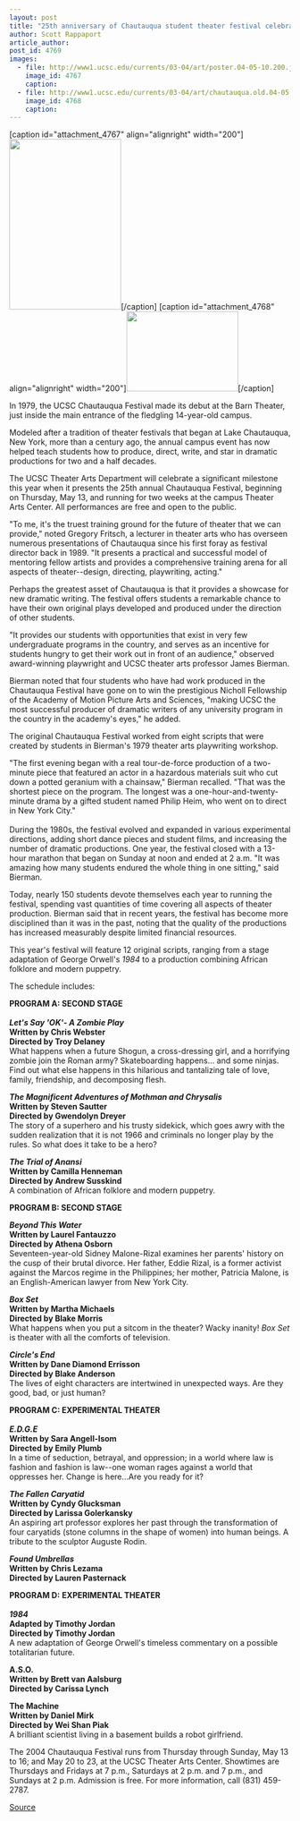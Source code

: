 ```yaml
---
layout: post
title: "25th anniversary of Chautauqua student theater festival celebrated"
author: Scott Rappaport
article_author: 
post_id: 4769
images:
  - file: http://www1.ucsc.edu/currents/03-04/art/poster.04-05-10.200.jpg
    image_id: 4767
    caption: 
  - file: http://www1.ucsc.edu/currents/03-04/art/chautauqua.old.04-05.10.200.jpg
    image_id: 4768
    caption: 
---
```


[caption id="attachment_4767" align="alignright" width="200"]<a href="http://dev-ucsc-news.pantheonsite.io/wp-content/uploads/2004/05/poster.04-05-10.200.jpg"><img class="size-full wp-image-4767" src="http://dev-ucsc-news.pantheonsite.io/wp-content/uploads/2004/05/poster.04-05-10.200.jpg" alt="" width="200" height="305" /></a>[/caption]
[caption id="attachment_4768" align="alignright" width="200"]<a href="http://dev-ucsc-news.pantheonsite.io/wp-content/uploads/2004/05/chautauqua.old.04-05.10.200.jpg"><img class="size-full wp-image-4768" src="http://dev-ucsc-news.pantheonsite.io/wp-content/uploads/2004/05/chautauqua.old.04-05.10.200.jpg" alt="" width="200" height="143" /></a>[/caption]
<p>
  In 1979, the UCSC Chautauqua Festival made its debut at the Barn Theater, just inside the main entrance of the fledgling 14-year-old campus.<br>
</p>
<p>
  Modeled after a tradition of theater festivals that began at Lake Chautauqua, New York, more than a century ago, the annual campus event has now helped teach students how to produce, direct, write, and star in dramatic productions for two and a half decades.<br>
</p>
<p>
  The UCSC Theater Arts Department will celebrate a significant milestone this year when it presents the 25th annual Chautauqua Festival, beginning on Thursday, May 13, and running for two weeks at the campus Theater Arts Center. All performances are free and open to the public.<br>
</p>
<p>
  "To me, it's the truest training ground for the future of theater that we can provide," noted Gregory Fritsch, a lecturer in theater arts who has overseen numerous presentations of Chautauqua since his first foray as festival director back in 1989. "It presents a practical and successful model of mentoring fellow artists and provides a comprehensive training arena for all aspects of theater--design, directing, playwriting, acting."<br>
</p>
<p>
  Perhaps the greatest asset of Chautauqua is that it provides a showcase for new dramatic writing. The festival offers students a remarkable chance to have their own original plays developed and produced under the direction of other students.<br>
</p>
<p>
  "It provides our students with opportunities that exist in very few undergraduate programs in the country, and serves as an incentive for students hungry to get their work out in front of an audience," observed award-winning playwright and UCSC theater arts professor James Bierman.<br>
</p>
<p>
  Bierman noted that four students who have had work produced in the Chautauqua Festival have gone on to win the prestigious Nicholl Fellowship of the Academy of Motion Picture Arts and Sciences, "making UCSC the most successful producer of dramatic writers of any university program in the country in the academy's eyes," he added.<br>
</p>
<p>
  The original Chautauqua Festival worked from eight scripts that were created by students in Bierman's 1979 theater arts playwriting workshop.<br>
</p>
<p>
  "The first evening began with a real tour-de-force production of a two-minute piece that featured an actor in a hazardous materials suit who cut down a potted geranium with a chainsaw," Bierman recalled. "That was the shortest piece on the program. The longest was a one-hour-and-twenty-minute drama by a gifted student named Philip Heim, who went on to direct in New York City."<br>
  <br>
  During the 1980s, the festival evolved and expanded in various experimental directions, adding short dance pieces and student films, and increasing the number of dramatic productions. One year, the festival closed with a 13-hour marathon that began on Sunday at noon and ended at 2 a.m. "It was amazing how many students endured the whole thing in one sitting," said Bierman.<br>
</p>
<p>
  Today, nearly 150 students devote themselves each year to running the festival, spending vast quantities of time covering all aspects of theater production. Bierman said that in recent years, the festival has become more disciplined than it was in the past, noting that the quality of the productions has increased measurably despite limited financial resources.<br>
</p>
<p>
  This year's festival will feature 12 original scripts, ranging from a stage adaptation of George Orwell's <i>1984</i> to a production combining African folklore and modern puppetry.<br>
</p>
<p>
  The schedule includes:<br>
</p>
<p>
  <b>PROGRAM A: SECOND STAGE<br></b><br>
  <i><b>Let's Say 'OK'- A Zombie Play</b></i><b><br>
  Written by Chris Webster<br>
  Directed by Troy Delaney<br></b>What happens when a future Shogun, a cross-dressing girl, and a horrifying zombie join the Roman army? Skateboarding happens... and some ninjas. Find out what else happens in this hilarious and tantalizing tale of love, family, friendship, and decomposing flesh.<br>
</p>
<p>
  <b><i>The Magnificent Adventures of Mothman and Chrysalis</i><br>
  Written by Steven Sautter<br>
  Directed by Gwendolyn Dreyer</b><br>
  The story of a superhero and his trusty sidekick, which goes awry with the sudden realization that it is not 1966 and criminals no longer play by the rules. So what does it take to be a hero?<br>
</p>
<p>
  <b><i>The Trial of Anansi</i><br>
  Written by Camilla Henneman<br>
  Directed by Andrew Susskind</b><br>
  A combination of African folklore and modern puppetry.<br>
</p>
<p>
  <b>PROGRAM B: SECOND STAGE</b><br>
</p>
<p>
  <b><i>Beyond This Water</i><br>
  Written by Laurel Fantauzzo<br>
  Directed by Athena Osborn</b><br>
  Seventeen-year-old Sidney Malone-Rizal examines her parents' history on the cusp of their brutal divorce. Her father, Eddie Rizal, is a former activist against the Marcos regime in the Philippines; her mother, Patricia Malone, is an English-American lawyer from New York City.<br>
</p>
<p>
  <b><i>Box Set</i><br>
  Written by Martha Michaels<br>
  Directed by Blake Morris</b><br>
  What happens when you put a sitcom in the theater? Wacky inanity! <i>Box Set</i> is theater with all the comforts of television.<br>
</p>
<p>
  <i><b>Circle's End</b></i><b><br>
  Written by Dane Diamond Errisson<br>
  Directed by Blake Anderson</b><br>
  The lives of eight characters are intertwined in unexpected ways. Are they good, bad, or just human?
</p>
<p>
  <b>PROGRAM C: EXPERIMENTAL THEATER</b><br>
  <b><i><br>
  E.D.G.E</i><br>
  Written by Sara Angell-Isom<br>
  Directed by Emily Plumb</b><br>
  In a time of seduction, betrayal, and oppression; in a world where law is fashion and fashion is law--one woman rages against a world that oppresses her. Change is here...Are you ready for it?<br>
</p>
<p>
  <b><i>The Fallen Caryatid</i><br>
  Written by Cyndy Glucksman<br>
  Directed by Larissa Golerkansky</b><br>
  An aspiring art professor explores her past through the transformation of four caryatids (stone columns in the shape of women) into human beings. A tribute to the sculptor Auguste Rodin.<br>
</p>
<p>
  <b><i>Found Umbrellas</i><br>
  Written by Chris Lezama<br>
  Directed by Lauren Pasternack</b><br>
</p>
<p>
  <b>PROGRAM D:</b> <b>EXPERIMENTAL THEATER</b><br>
  <br>
  <b><i>1984</i><br>
  Adapted by Timothy Jordan<br>
  Directed by Timothy Jordan</b><br>
  A new adaptation of George Orwell's timeless commentary on a possible totalitarian future.<br>
</p>
<p>
  <b>A.S.O.<br>
  Written by Brett van Aalsburg<br>
  Directed by Carissa Lynch</b><br>
</p>
<p>
  <b>The Machine<br>
  Written by Daniel Mirk<br>
  Directed by Wei Shan Piak</b><br>
  A brilliant scientist living in a basement builds a robot girlfriend.
</p>
<p>
  The 2004 Chautauqua Festival runs from Thursday through Sunday, May 13 to 16; and May 20 to 23, at the UCSC Theater Arts Center. Showtimes are Thursdays and Fridays at 7 p.m., Saturdays at 2 p.m. and 7 p.m., and Sundays at 2 p.m. Admission is free. For more information, call (831) 459-2787.<br>
</p>
<p><a href="http://www1.ucsc.edu/currents/03-04/05-10/chautauqua.html" title="Permalink to chautauqua">Source</a></p>
